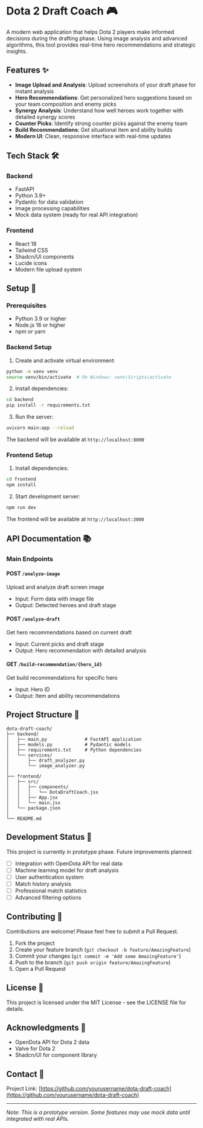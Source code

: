# Dota 2 Draft Coach 🎮

A modern web application that helps Dota 2 players make informed decisions during the drafting phase. Using image analysis and advanced algorithms, this tool provides real-time hero recommendations and strategic insights.

## Features ✨

- **Image Upload and Analysis**: Upload screenshots of your draft phase for instant analysis
- **Hero Recommendations**: Get personalized hero suggestions based on your team composition and enemy picks
- **Synergy Analysis**: Understand how well heroes work together with detailed synergy scores
- **Counter Picks**: Identify strong counter picks against the enemy team
- **Build Recommendations**: Get situational item and ability builds
- **Modern UI**: Clean, responsive interface with real-time updates

## Tech Stack 🛠️

### Backend
- FastAPI
- Python 3.9+
- Pydantic for data validation
- Image processing capabilities
- Mock data system (ready for real API integration)

### Frontend
- React 18
- Tailwind CSS
- Shadcn/UI components
- Lucide icons
- Modern file upload system

## Setup 🚀

### Prerequisites
- Python 3.9 or higher
- Node.js 16 or higher
- npm or yarn

### Backend Setup

1. Create and activate virtual environment:
```bash
python -m venv venv
source venv/bin/activate  # On Windows: venv\Scripts\activate
```

2. Install dependencies:
```bash
cd backend
pip install -r requirements.txt
```

3. Run the server:
```bash
uvicorn main:app --reload
```

The backend will be available at `http://localhost:8000`

### Frontend Setup

1. Install dependencies:
```bash
cd frontend
npm install
```

2. Start development server:
```bash
npm run dev
```

The frontend will be available at `http://localhost:3000`

## API Documentation 📚

### Main Endpoints

#### POST `/analyze-image`
Upload and analyze draft screen image
- Input: Form data with image file
- Output: Detected heroes and draft stage

#### POST `/analyze-draft`
Get hero recommendations based on current draft
- Input: Current picks and draft stage
- Output: Hero recommendation with detailed analysis

#### GET `/build-recommendation/{hero_id}`
Get build recommendations for specific hero
- Input: Hero ID
- Output: Item and ability recommendations

## Project Structure 📁

```
dota-draft-coach/
├── backend/
│   ├── main.py              # FastAPI application
│   ├── models.py            # Pydantic models
│   ├── requirements.txt     # Python dependencies
│   └── services/           
│       ├── draft_analyzer.py
│       └── image_analyzer.py
│
├── frontend/
│   ├── src/
│   │   ├── components/
│   │   │   └── DotaDraftCoach.jsx
│   │   ├── App.jsx
│   │   └── main.jsx
│   └── package.json
│
└── README.md
```

## Development Status 🚧

This project is currently in prototype phase. Future improvements planned:

- [ ] Integration with OpenDota API for real data
- [ ] Machine learning model for draft analysis
- [ ] User authentication system
- [ ] Match history analysis
- [ ] Professional match statistics
- [ ] Advanced filtering options

## Contributing 🤝

Contributions are welcome! Please feel free to submit a Pull Request.

1. Fork the project
2. Create your feature branch (`git checkout -b feature/AmazingFeature`)
3. Commit your changes (`git commit -m 'Add some AmazingFeature'`)
4. Push to the branch (`git push origin feature/AmazingFeature`)
5. Open a Pull Request

## License 📝

This project is licensed under the MIT License - see the LICENSE file for details.

## Acknowledgments 👏

- OpenDota API for Dota 2 data
- Valve for Dota 2
- Shadcn/UI for component library

## Contact 📧

Project Link: [https://github.com/yourusername/dota-draft-coach](https://github.com/yourusername/dota-draft-coach)

---

*Note: This is a prototype version. Some features may use mock data until integrated with real APIs.*